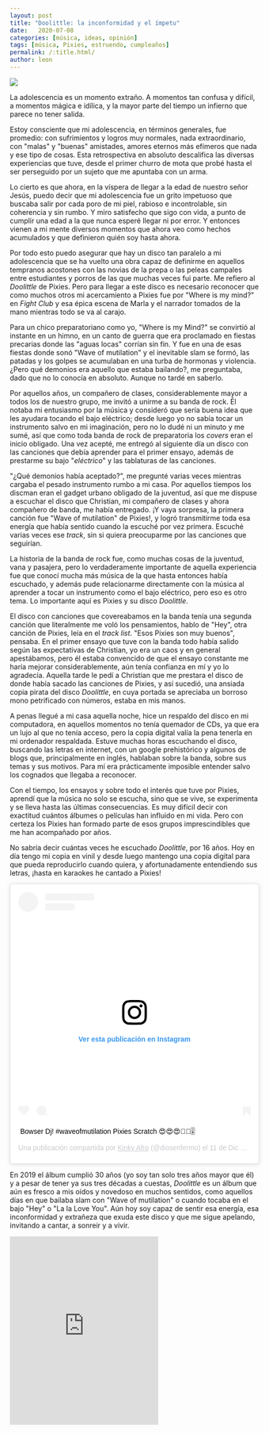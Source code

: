 ```yaml
---
layout: post
title: "Doolittle: la inconformidad y el ímpetu"
date:   2020-07-08
categories: [música, ideas, opinión]
tags: [música, Pixies, estruendo, cumpleaños]
permalink: /:title.html/
author: leon
---
```


![](https://rolandoradio.files.wordpress.com/2019/04/pixies-doolittle-h.jpg)

La adolescencia es un momento extraño. A momentos tan confusa y difícil, a momentos mágica e idílica, y la mayor parte del tiempo un infierno que parece no tener salida.

Estoy consciente que mi adolescencia, en términos generales, fue promedio: con sufrimientos y logros muy normales, nada extraordinario, con "malas" y "buenas" amistades, amores eternos más efímeros que nada y ese tipo de cosas. Esta retrospectiva en absoluto descalifica las diversas experiencias que tuve, desde el primer churro de mota que probé hasta el ser perseguido por un sujeto que me apuntaba con un arma.

Lo cierto es que ahora, en la víspera de llegar a la edad de nuestro señor Jesús, puedo decir que mi adolescencia fue un grito impetuoso que buscaba salir por cada poro de mi piel, rabioso e incontrolable, sin coherencia y sin rumbo. Y miro satisfecho que sigo con vida, a punto de cumplir una edad a la que nunca esperé llegar ni por error. Y entonces vienen a mi mente diversos momentos que ahora veo como hechos acumulados y que definieron quién soy hasta ahora.

Por todo esto puedo asegurar que hay un disco tan paralelo a mi adolescencia que se ha vuelto una obra capaz de definirme en aquellos tempranos acostones con las novias de la prepa o las peleas campales entre estudiantes y porros de las que muchas veces fui parte. Me refiero al *Doolittle* de Pixies. Pero para llegar a este disco es necesario reconocer que como muchos otros mi acercamiento a Pixies fue por "Where is my mind?" en *Fight Club* y esa épica escena de Marla y el narrador tomados de la mano mientras todo se va al carajo.

Para un chico preparatoriano como yo, "Where is my Mind?" se convirtió al instante en un himno, en un canto de guerra que era proclamado en fiestas precarias donde las "aguas locas" corrían sin fin. Y fue en una de esas fiestas donde sonó "Wave of mutilation" y el inevitable slam se formó, las patadas y los golpes se acumulaban en una turba de hormonas y violencia. ¿Pero qué demonios era aquello que estaba bailando?, me preguntaba, dado que no lo conocía en absoluto. Aunque no tardé en saberlo.

Por aquellos años, un compañero de clases, considerablemente mayor a todos los de nuestro grupo, me invitó a unirme a su banda de rock. Él notaba mi entusiasmo por la música y consideró que sería buena idea que les ayudara tocando el bajo eléctrico; desde luego yo no sabía tocar un instrumento salvo en mi imaginación, pero no lo dudé ni un minuto y me sumé, así que como toda banda de rock de preparatoria los *covers* eran el inicio obligado. Una vez acepté, me entregó al siguiente día un disco con las canciones que debía aprender para el primer ensayo, además de prestarme su bajo "*eléctrico*" y las tablaturas de las canciones.

"¿Qué demonios había aceptado?", me pregunté varias veces mientras cargaba el pesado instrumento rumbo a mi casa. Por aquellos tiempos los discman eran el gadget urbano obligado de la juventud, así que me dispuse a escuchar el disco que Christian, mi compañero de clases y ahora compañero de banda, me había entregado. ¡Y vaya sorpresa, la primera canción fue "Wave of mutilation" de Pixies!, y logró transmitirme toda esa energía que había sentido cuando la escuché por vez primera. Escuché varias veces ese *track*, sin si quiera preocuparme por las canciones que seguirían.

La historia de la banda de rock fue, como muchas cosas de la juventud, vana y pasajera, pero lo verdaderamente importante de aquella experiencia fue que conocí mucha más música de la que hasta entonces había escuchado, y además pude relacionarme directamente con la música al aprender a tocar un instrumento como el bajo eléctrico, pero eso es otro tema. Lo importante aquí es Pixies y su disco *Doolittle*.

El disco con canciones que covereabamos en la banda tenía una segunda canción que literalmente me voló los pensamientos, hablo de "Hey", otra canción de Pixies, leía en el *track list*. "Esos Pixies son muy buenos", pensaba. En el primer ensayo que tuve con la banda todo había salido según las expectativas de Christian, yo era un caos y en general apestábamos, pero él estaba convencido de que el ensayo constante me haría mejorar considerablemente, aún tenía confianza en mí y yo lo agradecía. Aquella tarde le pedí a Christian que me prestara el disco de donde había sacado las canciones de Pixies, y así sucedió, una ansiada copia pirata del disco *Doolittle*, en cuya portada se apreciaba un borroso mono petrificado con números, estaba en mis manos.

A penas llegué a mi casa aquella noche, hice un respaldo del disco en mi computadora, en aquellos momentos no tenía quemador de CDs, ya que era un lujo al que no tenía acceso, pero la copia digital valía la pena tenerla en mi ordenador respaldada. Estuve muchas horas escuchando el disco, buscando las letras en internet, con un google prehistórico y algunos de blogs que, principalmente en inglés, hablaban sobre la banda, sobre sus temas y sus motivos. Para mí era prácticamente imposible entender salvo los cognados que llegaba a reconocer.

Con el tiempo, los ensayos y sobre todo el interés que tuve por Pixies, aprendí que la música no solo se escucha, sino que se vive, se experimenta y se lleva hasta las últimas consecuencias. Es muy difícil decir con exactitud cuántos álbumes o películas han influido en mi vida. Pero con certeza los Pixies han formado parte de esos grupos imprescindibles que me han acompañado por años.

No sabría decir cuántas veces he escuchado *Doolittle*, por 16 años. Hoy en día tengo mi copia en vinil y desde luego mantengo una copia digital para que pueda reproducirlo cuando quiera, y afortunadamente entendiendo sus letras, ¡hasta en karaokes he cantado a Pixies!

<div class="elemento">
<blockquote class="instagram-media" data-instgrm-captioned data-instgrm-permalink="https://www.instagram.com/p/BclPa-DnONL/?utm_source=ig_embed&amp;utm_campaign=loading" data-instgrm-version="12" style=" background:#FFF; border:0; border-radius:3px; box-shadow:0 0 1px 0 rgba(0,0,0,0.5),0 1px 10px 0 rgba(0,0,0,0.15); margin: 1px; max-width:540px; min-width:326px; padding:0; width:99.375%; width:-webkit-calc(100% - 2px); width:calc(100% - 2px);"><div style="padding:16px;"> <a href="https://www.instagram.com/p/BclPa-DnONL/?utm_source=ig_embed&amp;utm_campaign=loading" style=" background:#FFFFFF; line-height:0; padding:0 0; text-align:center; text-decoration:none; width:100%;" target="_blank"> <div style=" display: flex; flex-direction: row; align-items: center;"> <div style="background-color: #F4F4F4; border-radius: 50%; flex-grow: 0; height: 40px; margin-right: 14px; width: 40px;"></div> <div style="display: flex; flex-direction: column; flex-grow: 1; justify-content: center;"> <div style=" background-color: #F4F4F4; border-radius: 4px; flex-grow: 0; height: 14px; margin-bottom: 6px; width: 100px;"></div> <div style=" background-color: #F4F4F4; border-radius: 4px; flex-grow: 0; height: 14px; width: 60px;"></div></div></div><div style="padding: 19% 0;"></div> <div style="display:block; height:50px; margin:0 auto 12px; width:50px;"><svg width="50px" height="50px" viewBox="0 0 60 60" version="1.1" xmlns="https://www.w3.org/2000/svg" xmlns:xlink="https://www.w3.org/1999/xlink"><g stroke="none" stroke-width="1" fill="none" fill-rule="evenodd"><g transform="translate(-511.000000, -20.000000)" fill="#000000"><g><path d="M556.869,30.41 C554.814,30.41 553.148,32.076 553.148,34.131 C553.148,36.186 554.814,37.852 556.869,37.852 C558.924,37.852 560.59,36.186 560.59,34.131 C560.59,32.076 558.924,30.41 556.869,30.41 M541,60.657 C535.114,60.657 530.342,55.887 530.342,50 C530.342,44.114 535.114,39.342 541,39.342 C546.887,39.342 551.658,44.114 551.658,50 C551.658,55.887 546.887,60.657 541,60.657 M541,33.886 C532.1,33.886 524.886,41.1 524.886,50 C524.886,58.899 532.1,66.113 541,66.113 C549.9,66.113 557.115,58.899 557.115,50 C557.115,41.1 549.9,33.886 541,33.886 M565.378,62.101 C565.244,65.022 564.756,66.606 564.346,67.663 C563.803,69.06 563.154,70.057 562.106,71.106 C561.058,72.155 560.06,72.803 558.662,73.347 C557.607,73.757 556.021,74.244 553.102,74.378 C549.944,74.521 548.997,74.552 541,74.552 C533.003,74.552 532.056,74.521 528.898,74.378 C525.979,74.244 524.393,73.757 523.338,73.347 C521.94,72.803 520.942,72.155 519.894,71.106 C518.846,70.057 518.197,69.06 517.654,67.663 C517.244,66.606 516.755,65.022 516.623,62.101 C516.479,58.943 516.448,57.996 516.448,50 C516.448,42.003 516.479,41.056 516.623,37.899 C516.755,34.978 517.244,33.391 517.654,32.338 C518.197,30.938 518.846,29.942 519.894,28.894 C520.942,27.846 521.94,27.196 523.338,26.654 C524.393,26.244 525.979,25.756 528.898,25.623 C532.057,25.479 533.004,25.448 541,25.448 C548.997,25.448 549.943,25.479 553.102,25.623 C556.021,25.756 557.607,26.244 558.662,26.654 C560.06,27.196 561.058,27.846 562.106,28.894 C563.154,29.942 563.803,30.938 564.346,32.338 C564.756,33.391 565.244,34.978 565.378,37.899 C565.522,41.056 565.552,42.003 565.552,50 C565.552,57.996 565.522,58.943 565.378,62.101 M570.82,37.631 C570.674,34.438 570.167,32.258 569.425,30.349 C568.659,28.377 567.633,26.702 565.965,25.035 C564.297,23.368 562.623,22.342 560.652,21.575 C558.743,20.834 556.562,20.326 553.369,20.18 C550.169,20.033 549.148,20 541,20 C532.853,20 531.831,20.033 528.631,20.18 C525.438,20.326 523.257,20.834 521.349,21.575 C519.376,22.342 517.703,23.368 516.035,25.035 C514.368,26.702 513.342,28.377 512.574,30.349 C511.834,32.258 511.326,34.438 511.181,37.631 C511.035,40.831 511,41.851 511,50 C511,58.147 511.035,59.17 511.181,62.369 C511.326,65.562 511.834,67.743 512.574,69.651 C513.342,71.625 514.368,73.296 516.035,74.965 C517.703,76.634 519.376,77.658 521.349,78.425 C523.257,79.167 525.438,79.673 528.631,79.82 C531.831,79.965 532.853,80.001 541,80.001 C549.148,80.001 550.169,79.965 553.369,79.82 C556.562,79.673 558.743,79.167 560.652,78.425 C562.623,77.658 564.297,76.634 565.965,74.965 C567.633,73.296 568.659,71.625 569.425,69.651 C570.167,67.743 570.674,65.562 570.82,62.369 C570.966,59.17 571,58.147 571,50 C571,41.851 570.966,40.831 570.82,37.631"></path></g></g></g></svg></div><div style="padding-top: 8px;"> <div style=" color:#3897f0; font-family:Arial,sans-serif; font-size:14px; font-style:normal; font-weight:550; line-height:18px;"> Ver esta publicación en Instagram</div></div><div style="padding: 12.5% 0;"></div> <div style="display: flex; flex-direction: row; margin-bottom: 14px; align-items: center;"><div> <div style="background-color: #F4F4F4; border-radius: 50%; height: 12.5px; width: 12.5px; transform: translateX(0px) translateY(7px);"></div> <div style="background-color: #F4F4F4; height: 12.5px; transform: rotate(-45deg) translateX(3px) translateY(1px); width: 12.5px; flex-grow: 0; margin-right: 14px; margin-left: 2px;"></div> <div style="background-color: #F4F4F4; border-radius: 50%; height: 12.5px; width: 12.5px; transform: translateX(9px) translateY(-18px);"></div></div><div style="margin-left: 8px;"> <div style=" background-color: #F4F4F4; border-radius: 50%; flex-grow: 0; height: 20px; width: 20px;"></div> <div style=" width: 0; height: 0; border-top: 2px solid transparent; border-left: 6px solid #f4f4f4; border-bottom: 2px solid transparent; transform: translateX(16px) translateY(-4px) rotate(30deg)"></div></div><div style="margin-left: auto;"> <div style=" width: 0px; border-top: 8px solid #F4F4F4; border-right: 8px solid transparent; transform: translateY(16px);"></div> <div style=" background-color: #F4F4F4; flex-grow: 0; height: 12px; width: 16px; transform: translateY(-4px);"></div> <div style=" width: 0; height: 0; border-top: 8px solid #F4F4F4; border-left: 8px solid transparent; transform: translateY(-4px) translateX(8px);"></div></div></div></a> <p style=" margin:8px 0 0 0; padding:0 4px;"> <a href="https://www.instagram.com/p/BclPa-DnONL/?utm_source=ig_embed&amp;utm_campaign=loading" style=" color:#000; font-family:Arial,sans-serif; font-size:14px; font-style:normal; font-weight:normal; line-height:17px; text-decoration:none; word-wrap:break-word;" target="_blank">Bowser Dj! #waveofmutilation Pixies Scratch 😍😍😍🎵🎵🎚</a></p> <p style=" color:#c9c8cd; font-family:Arial,sans-serif; font-size:14px; line-height:17px; margin-bottom:0; margin-top:8px; overflow:hidden; padding:8px 0 7px; text-align:center; text-overflow:ellipsis; white-space:nowrap;">Una publicación compartida por <a href="https://www.instagram.com/diosenfermo/?utm_source=ig_embed&amp;utm_campaign=loading" style=" color:#c9c8cd; font-family:Arial,sans-serif; font-size:14px; font-style:normal; font-weight:normal; line-height:17px;" target="_blank"> Kinky Afro</a> (@diosenfermo) el <time style=" font-family:Arial,sans-serif; font-size:14px; line-height:17px;" datetime="2017-12-12T00:24:01+00:00">11 de Dic de 2017 a las 4:24 PST</time></p></div></blockquote> <script async src="//www.instagram.com/embed.js"></script>
</div>

En 2019 el álbum cumplió 30 años (yo soy tan solo tres años mayor que él) y a pesar de tener ya sus tres décadas a cuestas, *Doolittle* es un álbum que aún es fresco a mis oídos y novedoso en muchos sentidos, como aquellos días en que bailaba slam con "Wave of mutilation" o cuando tocaba en el bajo "Hey" o "La la Love You". Aún hoy soy capaz de sentir esa energía, esa inconformidad y extrañeza que exuda este disco y que me sigue apelando, invitando a cantar, a sonreir y a vivir.

<div class="elemento">
<iframe src="https://open.spotify.com/embed/album/6ymZBbRSmzAvoSGmwAFoxm" width="300" height="380" frameborder="0" allowtransparency="true" allow="encrypted-media"></iframe>
</div>
